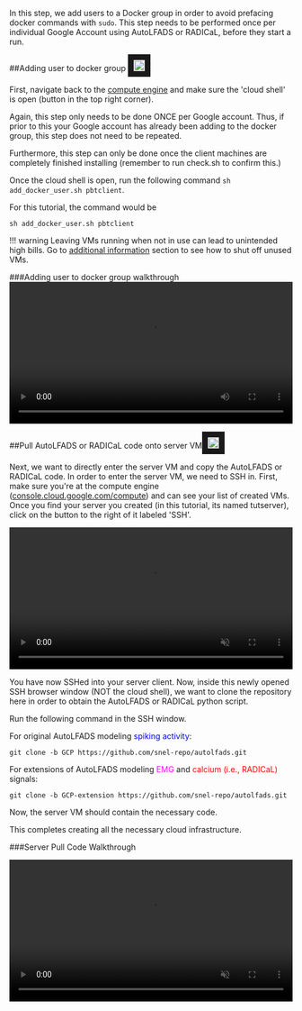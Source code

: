 In this step, we add users to a Docker group in order to avoid prefacing docker commands with `sudo`. This step needs to be performed once per individual Google Account using AutoLFADS or RADICaL, before they start a run.

##Adding user to docker group <a href="https://snel-repo.github.io/autolfads/add_user/#adding-user-to-docker-group-walkthrough"><img src="../img/vidicon.png" alt="IMAGE ALT TEXT HERE" width="20" height="auto" border="10" /></a>

First, navigate back to the [compute engine](https://console.cloud.google.com/compute) and make sure the 'cloud shell' is open (button in the top right corner).

Again, this step only needs to be done ONCE per Google account. Thus, if prior to this your Google account has already been adding to the docker group, this step does not need to be repeated.

Furthermore, this step can only be done once the client machines are completely finished installing (remember to run check.sh to confirm this.) 

Once the cloud shell is open, run the following command `sh add_docker_user.sh pbtclient`.

For this tutorial, the command would be

    sh add_docker_user.sh pbtclient

!!! warning
    Leaving VMs running when not in use can lead to unintended high bills. Go to [additional information](../setupAddInfo) section to see how to shut off unused VMs. 

###Adding user to docker group walkthrough
<video width="100%" height="auto" controls loop>
  <source src="../media/autoLFADS/add_docker_user.mp4" type="video/mp4">
</video>

##Pull AutoLFADS or RADICaL code onto server VM<a href="https://snel-repo.github.io/autolfads/create_infra/#server-pull-code-walkthrough"><img src="../img/vidicon.png" alt="IMAGE ALT TEXT HERE" width="20" height="auto" border="10" /></a>

Next, we want to directly enter the server VM and copy the AutoLFADS or RADICaL code. In order to enter the server VM, we need to SSH in. First, make sure you're at the compute engine ([console.cloud.google.com/compute](https://console.cloud.google.com/compute)) and can see your list of created VMs. Once you find your server you created (in this tutorial, its named tutserver), click on the button to the right of it labeled 'SSH'.

<video width="100%" height="auto" controls muted autoplay loop>
  <source src="../media/autoLFADS/how_to_ssh.mp4" type="video/mp4">
</video>

You have now SSHed into your server client. Now, inside this newly opened SSH browser window (NOT the cloud shell), we want to clone the repository here in order to obtain the AutoLFADS or RADICaL python script.

Run the following command in the SSH window.

For original AutoLFADS modeling <span style="color:blue;"> spiking activity</span>:

    git clone -b GCP https://github.com/snel-repo/autolfads.git

For extensions of AutoLFADS modeling <span style="color:magenta;"> EMG</span> and <span style="color:red;"> calcium (i.e., RADICaL)</span> signals:

    git clone -b GCP-extension https://github.com/snel-repo/autolfads.git

Now, the server VM should contain the necessary code. 

This completes creating all the necessary cloud infrastructure. 

###Server Pull Code Walkthrough

<video width="100%" height="auto" controls muted autoplay loop>
  <source src="../media/autoLFADS/server_pull_code.mp4" type="video/mp4">
</video>
